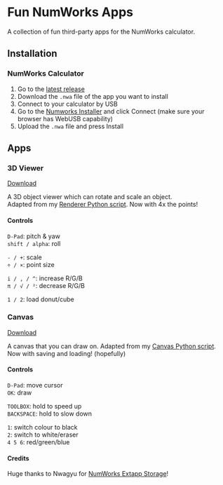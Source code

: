 # Fun NumWorks Apps
A collection of fun third-party apps for the NumWorks calculator.


## Installation

### NumWorks Calculator

1. Go to the [latest release](https://github.com/shrub719/fun-numworks-apps/releases/latest)
1. Download the `.nwa` file of the app you want to install
1. Connect to your calculator by USB
1. Go to the [Numworks Installer](https://my.numworks.com/apps) and click Connect (make sure your browser has WebUSB capability)
1. Upload the `.nwa` file and press Install


## Apps

### 3D Viewer

[Download](https://github.com/shrub719/fun-numworks-apps/releases/latest/download/viewer.nwa)

A 3D object viewer which can rotate and scale an object.  
Adapted from my [Renderer Python script](https://github.com/shrub719/fun-numworks-scripts?tab=readme-ov-file#renderer). Now with 4x the points!

#### Controls

`D-Pad`: pitch & yaw  
`shift / alpha`: roll  

`- / +`: scale  
`÷ / ×`: point size  

`i / , / ^`: increase R/G/B  
`π / √ / ²`: decrease R/G/B

`1 / 2`: load donut/cube

### Canvas

[Download](https://github.com/shrub719/fun-numworks-apps/releases/latest/download/canvas.nwa)

A canvas that you can draw on.
Adapted from my [Canvas Python script](https://github.com/shrub719/fun-numworks-scripts?tab=readme-ov-file#canvas). Now with saving and loading! (hopefully)

#### Controls

`D-Pad`: move cursor  
`OK`: draw  

`TOOLBOX`: hold to speed up  
`BACKSPACE`: hold to slow down  

`1`: switch colour to black  
`2`: switch to white/eraser  
`4 5 6`: red/green/blue

#### Credits

Huge thanks to Nwagyu for [NumWorks Extapp Storage](https://framagit.org/Yaya.Cout/numworks-extapp-storage/)!
